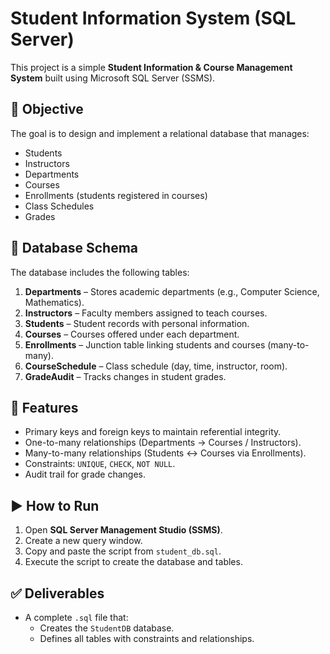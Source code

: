 # Student Information System (SQL Server)

This project is a simple **Student Information & Course Management System** built using Microsoft SQL Server (SSMS).

## 🎯 Objective
The goal is to design and implement a relational database that manages:
- Students
- Instructors
- Departments
- Courses
- Enrollments (students registered in courses)
- Class Schedules
- Grades

## 📂 Database Schema
The database includes the following tables:

1. **Departments** – Stores academic departments (e.g., Computer Science, Mathematics).
2. **Instructors** – Faculty members assigned to teach courses.
3. **Students** – Student records with personal information.
4. **Courses** – Courses offered under each department.
5. **Enrollments** – Junction table linking students and courses (many-to-many).
6. **CourseSchedule** – Class schedule (day, time, instructor, room).
7. **GradeAudit** – Tracks changes in student grades.

## 🔑 Features
- Primary keys and foreign keys to maintain referential integrity.
- One-to-many relationships (Departments → Courses / Instructors).
- Many-to-many relationships (Students ↔ Courses via Enrollments).
- Constraints: `UNIQUE`, `CHECK`, `NOT NULL`.
- Audit trail for grade changes.

## ▶️ How to Run
1. Open **SQL Server Management Studio (SSMS)**.
2. Create a new query window.
3. Copy and paste the script from `student_db.sql`.
4. Execute the script to create the database and tables.

## ✅ Deliverables
- A complete `.sql` file that:
  - Creates the `StudentDB` database.
  - Defines all tables with constraints and relationships.
